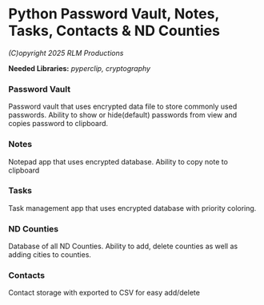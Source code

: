 # Python Password Vault, Notes, Tasks, Contacts & ND Counties
*(C)opyright 2025 RLM Productions*

<b>Needed Libraries:</b> *pyperclip, cryptography*

### Password Vault
Password vault that uses encrypted data file to store commonly used passwords. Ability to show or hide(default) passwords from view and copies password to clipboard.

### Notes
Notepad app that uses encrypted database. Ability to copy note to clipboard

### Tasks
Task management app that uses encrypted database with priority coloring.

### ND Counties
Database of all ND Counties. Ability to add, delete counties as well as adding cities to counties.

### Contacts
Contact storage with exported to CSV for easy add/delete
